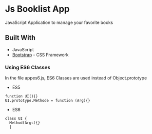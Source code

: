 # Js Booklist App
JavaScript Application to manage your favorite books

## Built With
* JavaScript
* [Bootstrap](https://getbootstrap.com/) - CSS Framework 

### Using ES6 Classes

In the file appes6.js, ES6 Classes are used instead of Object.prototype 

* ES5
```
function UI(){} 
UI.prototype.Methode = function (Arg){}

```
* ES6
```
class UI { 
  Method(Args){}
  }
```
